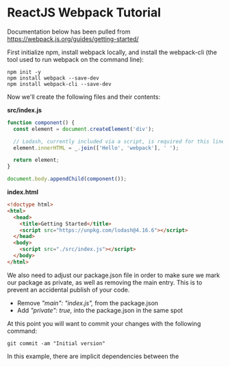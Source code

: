 # ReactJS Webpack Tutorial

Documentation below has been pulled from https://webpack.js.org/guides/getting-started/

First initialize npm, install webpack locally, and install the webpack-cli (the tool used to run webpack on the command line):

```
npm init -y
npm install webpack --save-dev
npm install webpack-cli --save-dev
```

Now we'll create the following files and their contents:

**src/index.js**

```javascript
function component() {
  const element = document.createElement('div');

  // Lodash, currently included via a script, is required for this line to work
  element.innerHTML = _.join(['Hello', 'webpack'], ' ');

  return element;
}

document.body.appendChild(component());
```

**index.html**

```html
<!doctype html>
<html>
  <head>
    <title>Getting Started</title>
    <script src="https://unpkg.com/lodash@4.16.6"></script>
  </head>
  <body>
    <script src="./src/index.js"></script>
  </body>
</html>
```

We also need to adjust our package.json file in order to make sure we mark our package as private, as well as removing the main entry. This is to prevent an accidental publish of your code.

* Remove _"main": "index.js",_ from the package.json
* Add _"private": true,_ into the package.json in the same spot

At this point you will want to commit your changes with the following command:

```
git commit -am "Initial version"

```

In this example, there are implicit dependencies between the <script> tags. Our index.js file depends on lodash being included in the page before it runs. This is because index.js never explicitly declared a need for lodash; it just assumes that the global variable _ exists.

There are problems with managing JavaScript projects this way:

* It is not immediately apparent that the script depends on an external library.
* If a dependency is missing, or included in the wrong order, the application will not function properly.
* If a dependency is included but not used, the browser will be forced to download unnecessary code.

Let's use webpack to manage these scripts instead.

## Creating a Bundle

First we'll tweak our directory structure slightly, separating the "source" code (/src) from our "distribution" code (/dist). The "source" code is the code that we'll write and edit. The "distribution" code is the minimized and optimized output of our build process that will eventually be loaded in the browser.

```
mkdir dist
mv index.html dist/index.html
```

To bundle the lodash dependency with index.js, we'll need to install the library locally:

```
npm install --save lodash
```

When installing a package that will be bundled into your production bundle, you should use _npm install --save_. If you're installing a package for development purposes (e.g. a linter, testing libraries, etc.) then you should use _npm install --save-dev_. More information can be found in the [npm documentation](https://docs.npmjs.com/cli/install).

Now, lets import lodash in our script.

**src/index.js**

```javascript
import _ from 'lodash';

function component() {
  const element = document.createElement('div');

  element.innerHTML = _.join(['Hello', 'webpack'], ' ');

  return element;
}

document.body.appendChild(component());
```

Now, since we'll be bundling our scripts, we have to update our _index.html_ file. Let's remove the lodash _<script>_, as we now _import_ it, and modify the other _<script>_ tag to load the bundle, instead of the raw _/src_ file:

**dist/index.html**

```
<!doctype html>
<html>
 <head>
   <title>Getting Started</title>
 </head>
 <body>
   <script src="main.js"></script>
 </body>
</html>
```

In this setup, index.js explicitly requires lodash to be present, and binds it as _ (no global scope pollution). By stating what dependencies a module needs, webpack can use this information to build a dependency graph. It then uses the graph to generate an optimized bundle where scripts will be executed in the correct order.

With that said, let's run npx webpack, which will take our script at src/index.js as the entry point, and will generate dist/main.js as the output. The npx command, which ships with Node 8.2/npm 5.2.0 or higher, runs the webpack binary (./node_modules/.bin/webpack) of the webpack package we installed in the beginning:

```
npx webpack
```

Open index.html in your browser and, if everything went right, you should see the following text: 'Hello webpack'.

You will want to commit your changes with the following command:

```
git commit -am "Creating a Bundle"

```

## Modules

The import and export statements have been standardized in ES2015. Although they are not supported in most browsers yet, webpack does support them out of the box.

Behind the scenes, webpack actually "transpiles" the code so that older browsers can also run it. If you inspect dist/main.js, you might be able to see how webpack does this, it's quite ingenious! Besides import and export, webpack supports various other module syntaxes as well, see Module API for more information.

Note that webpack will not alter any code other than import and export statements. If you are using other ES2015 features, make sure to use a transpiler such as Babel or Bublé via webpack's loader system.

## Using a Configuration

As of version 4, webpack doesn't require any configuration, but most projects will need a more complex setup, which is why webpack supports a configuration file. This is much more efficient than having to manually type in a lot of commands in the terminal, so let's create one:

**webpack.config.js**
```
const path = require('path');

module.exports = {
  entry: './src/index.js',
  output: {
    filename: 'main.js',
    path: path.resolve(__dirname, 'dist')
  }
};
```

Now, let's run the build again but instead using our new configuration file:

```
npx webpack --config webpack.config.js
```

If a webpack.config.js is present, the webpack command picks it up by default. We use the --config option here only to show that you can pass a config of any name. This will be useful for more complex configurations that need to be split into multiple files.

A configuration file allows far more flexibility than simple CLI usage. We can specify loader rules, plugins, resolve options and many other enhancements this way. See the configuration documentation to learn more.

## NPM Scripts

Given it's not particularly fun to run a local copy of webpack from the CLI, we can set up a little shortcut. Let's adjust our package.json by adding an npm script:

Now the npm run build command can be used in place of the npx command we used earlier. Note that within scripts we can reference locally installed npm packages by name the same way we did with npx. This convention is the standard in most npm-based projects because it allows all contributors to use the same set of common scripts (each with flags like --config if necessary).

Now run the following command and see if your script alias works:

```
npm run build
```

Custom parameters can be passed to webpack by adding two dashes between the npm run build command and your parameters, e.g. npm run build -- --colors.